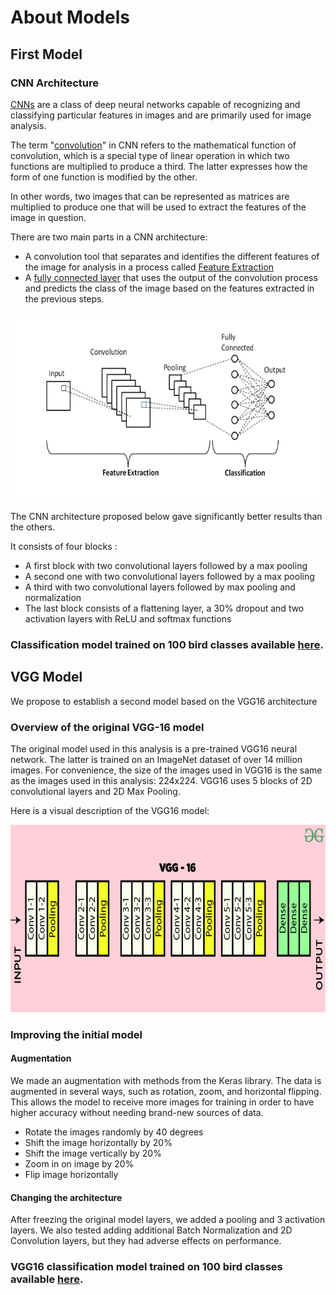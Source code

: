 # About Models

## First Model

### CNN Architecture

[CNNs](https://www.ibm.com/cloud/learn/convolutional-neural-networks) are a class of deep neural networks capable of recognizing and classifying particular features in images 
and are primarily used for image analysis.

The term "[convolution](https://en.wikipedia.org/wiki/Convolution)" in CNN refers to the mathematical function of convolution, which is a special type of linear 
operation in which two functions are multiplied to produce a third. The latter expresses how the form of one function 
is modified by the other.

In other words, two images that can be represented as matrices are multiplied to produce one that will be used to 
extract the features of the image in question.

There are two main parts in a CNN architecture:

- A convolution tool that separates and identifies the different features of the image for analysis in a process called 
[Feature Extraction](https://en.wikipedia.org/wiki/Feature_extraction)
- A [fully connected layer](https://iq.opengenus.org/fully-connected-layer/) that uses the output of the convolution process and predicts the class of the image based on
the features extracted in the previous steps.

<p align="center">
    <img src="https://github.com/yassine-rd/bird_species_classification/blob/master/images/cnn.png" width="600" height="300"  alt="Implementation chart"/>
</p>

The CNN architecture proposed below gave significantly better results than the others.

It consists of four blocks :
- A first block with two convolutional layers followed by a max pooling
- A second one with two convolutional layers followed by a max pooling
- A third with two convolutional layers followed by max pooling and normalization
- The last block consists of a flattening layer, a 30% dropout and two activation layers with ReLU and softmax functions


### Classification model trained on 100 bird classes available [here](https://we.tl/t-QCHDSavrdz).

## VGG Model

We propose to establish a second model based on the VGG16 architecture

### Overview of the original VGG-16 model

The original model used in this analysis is a pre-trained VGG16 neural network. The latter is trained on an ImageNet 
dataset of over 14 million images. For convenience, the size of the images used in VGG16 is the same as the images used 
in this analysis: 224x224. VGG16 uses 5 blocks of 2D convolutional layers and 2D Max Pooling.

Here is a visual description of the VGG16 model:

<p align="center">
    <img src="https://github.com/yassine-rd/bird_species_classification/blob/master/images/vgg.png" width="600" height="300"  alt="Implementation chart"/>
</p>

### Improving the initial model

#### Augmentation

We made an augmentation with methods from the Keras library. The data is augmented in several ways, such as rotation, 
zoom, and horizontal flipping. This allows the model to receive more images for training in order to have higher 
accuracy without needing brand-new sources of data.

- Rotate the images randomly by 40 degrees
- Shift the image horizontally by 20%
- Shift the image vertically by 20%
- Zoom in on image by 20%
- Flip image horizontally

#### Changing the architecture

After freezing the original model layers, we added a pooling  and 3 activation layers. We also tested adding additional 
Batch Normalization and 2D Convolution layers, but they had adverse effects on performance.

### VGG16 classification model trained on 100 bird classes available [here](https://we.tl/t-oe5yLGghEG).
